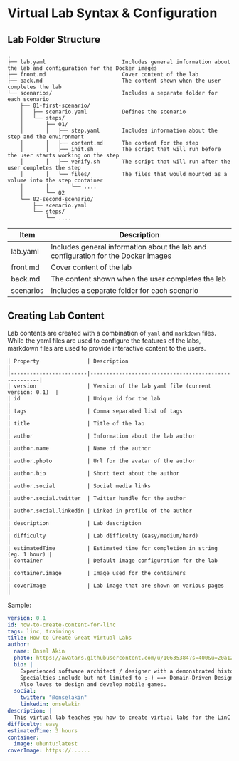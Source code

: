 # Virtual Lab Syntax & Configuration

## Lab Folder Structure

```text
.
├── lab.yaml                        Includes general information about the lab and configuration for the Docker images
├── front.md                        Cover content of the lab
├── back.md                         The content shown when the user completes the lab
└── scenarios/                      Includes a separate folder for each scenario
    ├── 01-first-scenario/
    │   ├── scenario.yaml           Defines the scenario
    │   └── steps/
    │       ├── 01/
    │       │   ├── step.yaml       Includes information about the step and the environment
    │       │   ├── content.md      The content for the step
    │       │   ├── init.sh         The script that will run before the user starts working on the step
    │       │   ├── verify.sh       The script that will run after the user completes the step
    │       │   └── files/          The files that would mounted as a volume into the step container
    │       │       └── ....
    │       └── 02
    └── 02-second-scenario/
        ├── scenario.yaml
        └── steps/
            └── ....
```

| Item      | Description                                                                        |
|-----------|------------------------------------------------------------------------------------|
| lab.yaml  | Includes general information about the lab and configuration for the Docker images |
| front.md  | Cover content of the lab                                                           |
| back.md   | The content shown when the user completes the lab                                  |
| scenarios | Includes a separate folder for each scenario                                       |

## Creating Lab Content

Lab contents are created with a combination of `yaml` and `markdown` files. While the yaml files are used to configure
the features of the labs, markdown files are used to provide interactive content to the users.

```
| Property               | Description                                          |
|------------------------|------------------------------------------------------|
| version                | Version of the lab yaml file (current version: 0.1)  |
| id                     | Unique id for the lab                                |
| tags                   | Comma separated list of tags                         |
| title                  | Title of the lab                                     |
| author                 | Information about the lab author                     |
| author.name            | Name of the author                                   |
| author.photo           | Url for the avatar of the author                     |
| author.bio             | Short text about the author                          |
| author.social          | Social media links                                   |
| author.social.twitter  | Twitter handle for the author                        |
| author.social.linkedin | Linked in profile of the author                      |
| description            | Lab description                                      |
| difficulty             | Lab difficulty (easy/medium/hard)                    |
| estimatedTime          | Estimated time for completion in string (eg. 1 hour) |
| container              | Default image configuration for the lab              |
| container.image        | Image used for the containers                        |
| coverImage             | Lab image that are shown on various pages            | 
```

Sample:

```yaml
version: 0.1
id: how-to-create-content-for-linc
tags: linc, trainings
title: How to Create Great Virtual Labs
author:
  name: Onsel Akin
  photo: https://avatars.githubusercontent.com/u/10635384?s=400&u=20a123b39396bcb6a8bb7d60fbf27f114f9495e5&v=4
  bio: |
    Experienced software architect / designer with a demonstrated history of working in the computer software industry for almost two decades.
    Specialties include but not limited to ;-) ==> Domain-Driven Design, Event Storming.
    Also loves to design and develop mobile games.    
  social:
    twitter: "@onselakin"
    linkedin: onselakin
description: |
  This virtual lab teaches you how to create virtual labs for the LinC platform
difficulty: easy
estimatedTime: 3 hours
container:
  image: ubuntu:latest
coverImage: https://......
```

